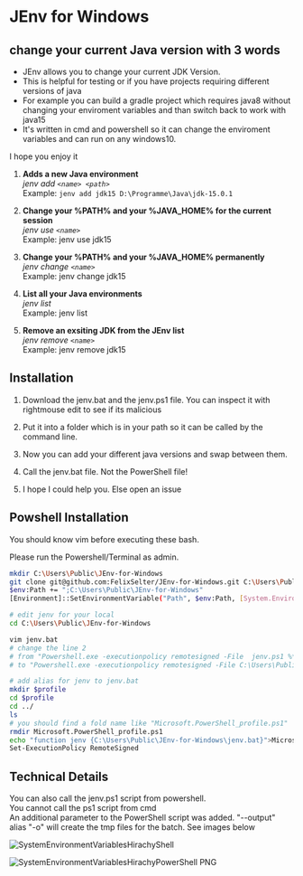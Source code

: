 
# JEnv for Windows
## change your current Java version with 3 words

 - JEnv allows you to change your current JDK Version.
 - This is helpful for testing or if you have projects requiring
   different versions of java
 - For example you can build a gradle project
   which requires java8 without changing your enviroment variables and
   than switch back to work with java15
 - It's written in cmd and powershell so it can change the enviroment variables and can run on any windows10.

I hope you enjoy it

1) **Adds a new Java  environment**  
*jenv add `<name> <path>`*  
Example: `jenv add jdk15 D:\Programme\Java\jdk-15.0.1`
 
2) **Change your %PATH% and your %JAVA_HOME% for the current session**  
 *jenv use `<name>`*  
 Example: jenv use jdk15
 
3) **Change your %PATH% and your %JAVA_HOME% permanently**  
 *jenv change `<name>`*  
 Example: jenv change jdk15
 
4) **List all your Java environments**  
 *jenv list*  
 Example: jenv list

 5) **Remove an exsiting JDK from the JEnv list**  
 *jenv remove `<name>`*  
 Example: jenv remove jdk15

## Installation

 1. Download the jenv.bat and the jenv.ps1 file. You can inspect it with rightmouse edit to see if its malicious
 
 2. Put it into a folder which is in your path so it can be called by the command line.
 
 3. Now you can add your different java versions and swap between them.

 4. Call the jenv.bat file. Not the PowerShell file!
 
 5. I hope I could help you. Else open an issue

## Powshell Installation

You should know vim before executing these bash.

Please run the Powershell/Terminal as admin.

```bash
mkdir C:\Users\Public\JEnv-for-Windows
git clone git@github.com:FelixSelter/JEnv-for-Windows.git C:\Users\Public\JEnv-for-Windows
$env:Path += ";C:\Users\Public\JEnv-for-Windows"
[Environment]::SetEnvironmentVariable("Path", $env:Path, [System.EnvironmentVariableTarget]::Machine)

# edit jenv for your local
cd C:\Users\Public\JEnv-for-Windows

vim jenv.bat
# change the line 2
# from "Powershell.exe -executionpolicy remotesigned -File  jenv.ps1 %* -o"
# to "Powershell.exe -executionpolicy remotesigned -File C:\Users\Public\JEnv-for-Windows\jenv.ps1 %* -o"

# add alias for jenv to jenv.bat
mkdir $profile
cd $profile 
cd ../
ls
# you should find a fold name like "Microsoft.PowerShell_profile.ps1"
rmdir Microsoft.PowerShell_profile.ps1
echo "function jenv {C:\Users\Public\JEnv-for-Windows\jenv.bat}">Microsoft.PowerShell_profile.ps1
Set-ExecutionPolicy RemoteSigned
```

## Technical Details

You can also call the jenv.ps1 script from powershell.  
You cannot call the ps1 script from cmd  
An additional parameter to the PowerShell script was added. "--output" alias "-o" will create the tmp files for the batch. See images below  

![SystemEnvironmentVariablesHirachyShell](https://user-images.githubusercontent.com/55546882/130204196-1a800310-4454-49bd-8d80-161b0e7cca3f.PNG)

![SystemEnvironmentVariablesHirachyPowerShell PNG](https://user-images.githubusercontent.com/55546882/130204185-b54368cc-34db-40d1-a707-4c5477ca236b.PNG)
